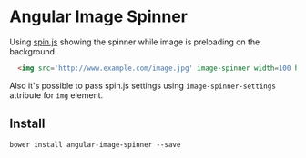 # Angular Image Spinner

Using [spin.js](http://fgnass.github.com/spin.js) showing the spinner while
image is preloading on the background.

```html
  <img src='http://www.example.com/image.jpg' image-spinner width=100 height=200 />
```

Also it's possible to pass spin.js settings using ```image-spinner-settings```
attribute for ```img``` element.


## Install

```
bower install angular-image-spinner --save
```

